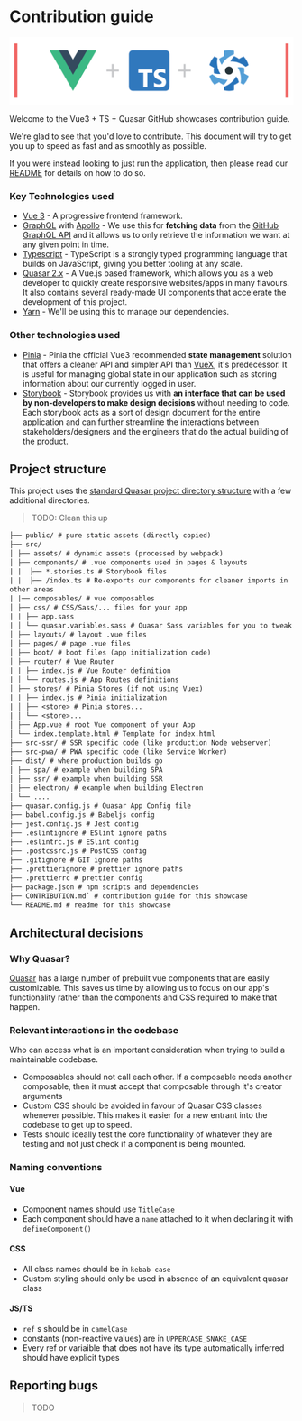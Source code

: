 # Contribution guide

![Vue3 + TS + Quasar](public/vue3-ts-quasar.png)

Welcome to the Vue3 + TS + Quasar GitHub showcases contribution guide.

We're glad to see that you'd love to contribute. This document will try to get you up to speed as fast and as smoothly as possible.

If you were instead looking to just run the application, then please read our [README](README.md) for details on how to do so.

### Key Technologies used

- [Vue 3](https://vuejs.org/) - A progressive frontend framework.
- [GraphQL](https://graphql.org/) with [Apollo](https://www.apollographql.com/) - We use this for **fetching data** from the [GitHub GraphQL API](https://docs.github.com/en/graphql) and it allows us to only retrieve the information we want at any given point in time.
- [Typescript](https://www.typescriptlang.org/) - TypeScript is a strongly typed programming language that builds on JavaScript, giving you better tooling at any scale.
- [Quasar 2.x](https://quasar.dev) - A Vue.js based framework, which allows you as a web developer to quickly create responsive websites/apps in many flavours. It also contains several ready-made UI components that accelerate the development of this project.
- [Yarn](https://yarnpkg.com/) - We'll be using this to manage our dependencies.

### Other technologies used

- [Pinia](https://pinia.vuejs.org/) - Pinia the official Vue3 recommended **state management** solution that offers a cleaner API and simpler API than [VueX](https://vuex.vuejs.org/), it's predecessor. It is useful for managing global state in our application such as storing information about our currently logged in user.
- [Storybook](https://storybook.js.org/) - Storybook provides us with **an interface that can be used by non-developers to make design decisions** without needing to code. Each storybook acts as a sort of design document for the entire application and can further streamline the interactions between stakeholders/designers and the engineers that do the actual building of the product.

## Project structure

This project uses the [standard Quasar project directory structure](https://quasar.dev/quasar-cli-vite/directory-structure) with a few additional directories.

> TODO: Clean this up

```
├── public/ # pure static assets (directly copied)
├── src/
│ ├── assets/ # dynamic assets (processed by webpack)
│ ├── components/ # .vue components used in pages & layouts
| |  ├── *.stories.ts # Storybook files
| |  ├── /index.ts # Re-exports our components for cleaner imports in other areas
| |── composables/ # vue composables
│ ├── css/ # CSS/Sass/... files for your app
| | ├── app.sass
| │ └── quasar.variables.sass # Quasar Sass variables for you to tweak
│ ├── layouts/ # layout .vue files
│ ├── pages/ # page .vue files
│ ├── boot/ # boot files (app initialization code)
│ ├── router/ # Vue Router
| | ├── index.js # Vue Router definition
| │ └── routes.js # App Routes definitions
│ ├── stores/ # Pinia Stores (if not using Vuex)
| | ├── index.js # Pinia initialization
| │ ├── <store> # Pinia stores...
| │ └── <store>...
│ ├── App.vue # root Vue component of your App
│ └── index.template.html # Template for index.html
├── src-ssr/ # SSR specific code (like production Node webserver)
├── src-pwa/ # PWA specific code (like Service Worker)
├── dist/ # where production builds go
│ ├── spa/ # example when building SPA
│ ├── ssr/ # example when building SSR
│ ├── electron/ # example when building Electron
│ └── ....
├── quasar.config.js # Quasar App Config file
├── babel.config.js # Babeljs config
├── jest.config.js # Jest config
├── .eslintignore # ESlint ignore paths
├── .eslintrc.js # ESlint config
├── .postcssrc.js # PostCSS config
├── .gitignore # GIT ignore paths
├── .prettierignore # prettier ignore paths
├── .prettierrc # prettier config
├── package.json # npm scripts and dependencies
├── CONTRIBUTION.md` # contribution guide for this showcase
└── README.md # readme for this showcase
```

## Architectural decisions

### Why Quasar?

[Quasar](https://quasar.dev) has a large number of prebuilt vue components that are easily customizable. This saves us time by allowing us to focus on our app's functionality rather than the components and CSS required to make that happen.

### Relevant interactions in the codebase

Who can access what is an important consideration when trying to build a maintainable codebase.

- Composables should not call each other. If a composable needs another composable, then it must accept that composable through it's creator arguments
- Custom CSS should be avoided in favour of Quasar CSS classes whenever possible. This makes it easier for a new entrant into the codebase to get up to speed.
- Tests should ideally test the core functionality of whatever they are testing and not just check if a component is being mounted.

### Naming conventions

#### Vue

- Component names should use `TitleCase`
- Each component should have a `name` attached to it when declaring it with `defineComponent()`

#### CSS

- All class names should be in `kebab-case`
- Custom styling should only be used in absence of an equivalent quasar class

#### JS/TS

- `ref` s should be in `camelCase`
- constants (non-reactive values) are in `UPPERCASE_SNAKE_CASE`
- Every ref or variaible that does not have its type automatically inferred should have explicit types

## Reporting bugs

> TODO
